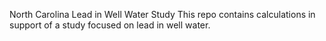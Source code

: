North Carolina Lead in Well Water Study
This repo contains calculations in support of a study focused on lead in well water.
